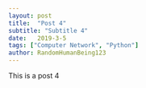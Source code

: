 ```yaml
---
layout: post
title:  "Post 4"
subtitle: "Subtitle 4"
date:   2019-3-5
tags: ["Computer Network", "Python"]
author: RandomHumanBeing123
---
```

This is a post 4
